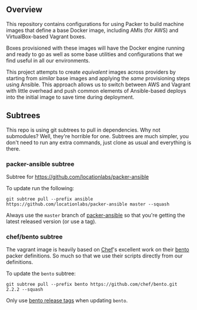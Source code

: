 ## Overview

This repository contains configurations for using Packer to build machine images that define
a base Docker image, including AMIs (for AWS) and VirtualBox-based Vagrant boxes.

Boxes provisioned with these images will have the Docker engine running and ready to go as well
 as some base utilities and configurations that we find useful in all our environments.

This project attempts to create *equivalent* images across providers by starting from *similar*
base images and applying the *same* provisioning steps using Ansible. This approach allows us to
switch between AWS and Vagrant with little overhead and push common elements of Ansible-based
deploys into the initial image to save time during deployment.


## Subtrees
This repo is using git subtrees to pull in dependencies. Why not submodules?
Well, they're horrible for one. Subtrees are much simpler, you don't need
to run any extra commands, just clone as usual and everything is there.

### packer-ansible subtree
Subtree for https://github.com/locationlabs/packer-ansible

To update run the following:

```
git subtree pull --prefix ansible https://github.com/locationlabs/packer-ansible master --squash
```

Always use the `master` branch of [packer-ansible][] so that you're getting the latest
released version (or use a tag).

### chef/bento subtree
The vagrant image is heavily based on [Chef]'s excellent work on their [bento][]
packer definitions. So much so that we use their scripts directly from our definitions.

To update the `bento` subtree:
```
git subtree pull --prefix bento https://github.com/chef/bento.git 2.2.2 --squash
```

Only use [bento release tags][] when updating `bento`.

[packer-ansible]: https://github.com/locationlabs/packer-ansible
[bento]: https://github.com/chef/bento
[bento release tags]: https://github.com/chef/bento/tags
[Chef]: http://chef.io
